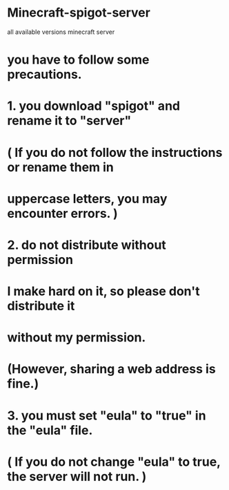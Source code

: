 # Minecraft-spigot-server
all available versions minecraft server
# you have to follow some precautions.
#
# 1. you download "spigot" and rename it to "server"
#
# ( If you do not follow the instructions or rename them in
#   uppercase letters, you may encounter errors. )
#
# 2. do not distribute without permission
#
# I make hard on it, so please don't distribute it
#   without my permission.  
#   (However, sharing a web address is fine.)
#
# 3. you must set "eula" to "true" in the "eula" file.
#
# ( If you do not change "eula" to true, the server will not run. )
